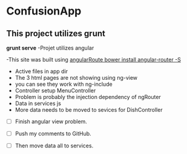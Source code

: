 # ConfusionApp
## This project utilizes grunt
**grunt serve**
-Projet utilizes angular 

-This site was built using
[angularRoute bower install angular-router -S](http://bower.io/)

- Active files in app dir
- The 3 html pages are not showing using ng-view
- you can see they work with ng-include
- Controller setup MenuController 
- Problem is probably the injection dependency of ngRouter
- Data in services js
- More data needs to be moved to sevices for DishController

- [ ] Finish angular view problem.
- [ ] Push my comments to GitHub.
- [ ] Then move data all to services.


